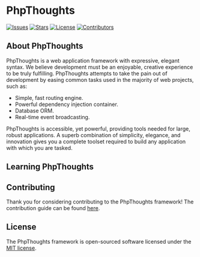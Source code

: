 # PhpThoughts
<p align="center">

<a href="https://github.com/GrowBit-Tech/PhpThoughts"><img src="https://img.shields.io/github/issues/GrowBit-Tech/PhpThoughts" alt="Issues"></a>
<a href="https://github.com/GrowBit-Tech/PhpThoughts"><img src="https://img.shields.io/github/stars/GrowBit-Tech/PhpThoughts" alt="Stars"></a>
<a href="https://github.com/GrowBit-Tech/PhpThoughts"><img src="https://img.shields.io/github/license/GrowBit-Tech/PhpThoughts" alt="License"></a>
<a href="https://github.com/GrowBit-Tech/PhpThoughts"><img src="https://img.shields.io/github/contributors/GrowBit-Tech/PhpThoughts" alt="Contributors"></a>
</p>

## About PhpThoughts

PhpThoughts is a web application framework with expressive, elegant syntax. We believe development must be an enjoyable, creative experience to be truly fulfilling. PhpThoughts attempts to take the pain out of development by easing common tasks used in the majority of web projects, such as:

- Simple, fast routing engine.
- Powerful dependency injection container.
- Database ORM.
- Real-time event broadcasting.

PhpThoughts is accessible, yet powerful, providing tools needed for large, robust applications. A superb combination of simplicity, elegance, and innovation gives you a complete toolset required to build any application with which you are tasked.

## Learning PhpThoughts

## Contributing

Thank you for considering contributing to the PhpThoughts framework! The contribution guide can be found [here](LICENSE.md).

## License

The PhpThoughts framework is open-sourced software licensed under the [MIT license](LICENSE.md).